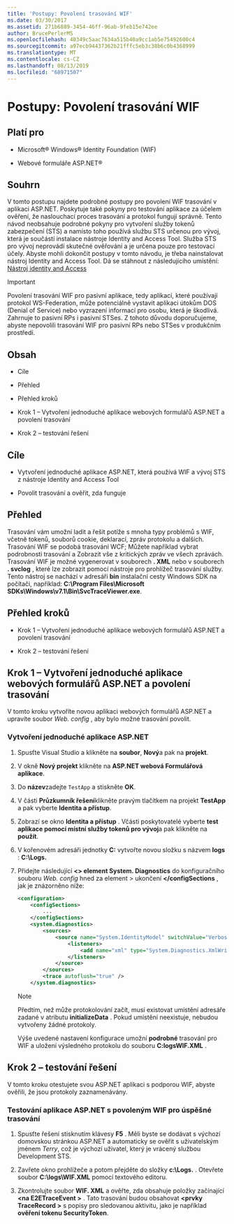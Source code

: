 ```yaml
---
title: 'Postupy: Povolení trasování WIF'
ms.date: 03/30/2017
ms.assetid: 271b6889-3454-46ff-96ab-9feb15e742ee
author: BrucePerlerMS
ms.openlocfilehash: 40349c5aac7634a515b40a9cc1ab5e75492600c4
ms.sourcegitcommit: a97ecb94437362b21fffc5eb3c38b6c0b4368999
ms.translationtype: MT
ms.contentlocale: cs-CZ
ms.lasthandoff: 08/13/2019
ms.locfileid: "68971507"
---
```

# <a name="how-to-enable-wif-tracing"></a>Postupy: Povolení trasování WIF

## <a name="applies-to"></a>Platí pro

- Microsoft® Windows® Identity Foundation (WIF)

- Webové formuláře ASP.NET®

## <a name="summary"></a>Souhrn

V tomto postupu najdete podrobné postupy pro povolení WIF trasování v aplikaci ASP.NET. Poskytuje také pokyny pro testování aplikace za účelem ověření, že naslouchací proces trasování a protokol fungují správně. Tento návod neobsahuje podrobné pokyny pro vytvoření služby tokenů zabezpečení (STS) a namísto toho používá službu STS určenou pro vývoj, která je součástí instalace nástroje Identity and Access Tool. Služba STS pro vývoj neprovádí skutečné ověřování a je určena pouze pro testovací účely. Abyste mohli dokončit postupy v tomto návodu, je třeba nainstalovat nástroj Identity and Access Tool. Dá se stáhnout z následujícího umístění: [Nástroj identity and Access](https://go.microsoft.com/fwlink/?LinkID=245849)

> [!IMPORTANT]
> Povolení trasování WIF pro pasivní aplikace, tedy aplikací, které používají protokol WS-Federation, může potenciálně vystavit aplikaci útokům DOS (Denial of Service) nebo vyzrazení informací pro osobu, která je škodlivá. Zahrnuje to pasivní RPs i pasivní STSes. Z tohoto důvodu doporučujeme, abyste nepovolili trasování WIF pro pasivní RPs nebo STSes v produkčním prostředí.

## <a name="contents"></a>Obsah

- Cíle

- Přehled

- Přehled kroků

- Krok 1 – Vytvoření jednoduché aplikace webových formulářů ASP.NET a povolení trasování

- Krok 2 – testování řešení

## <a name="objectives"></a>Cíle

- Vytvoření jednoduché aplikace ASP.NET, která používá WIF a vývoj STS z nástroje Identity and Access Tool

- Povolit trasování a ověřit, zda funguje

## <a name="overview"></a>Přehled

Trasování vám umožní ladit a řešit potíže s mnoha typy problémů s WIF, včetně tokenů, souborů cookie, deklarací, zpráv protokolu a dalších. Trasování WIF se podobá trasování WCF; Můžete například vybrat podrobnosti trasování a Zobrazit vše z kritických zpráv ve všech zprávách. Trasování WIF je možné vygenerovat v souborech **. XML** nebo v souborech **. svclog** , které lze zobrazit pomocí nástroje pro prohlížeč trasování služby. Tento nástroj se nachází v adresáři **bin** instalační cesty Windows SDK na počítači, například: **C:\Program Files\Microsoft SDKs\Windows\v7.1\Bin\SvcTraceViewer.exe**.

## <a name="summary-of-steps"></a>Přehled kroků

- Krok 1 – Vytvoření jednoduché aplikace webových formulářů ASP.NET a povolení trasování

- Krok 2 – testování řešení

## <a name="step-1--create-a-simple-aspnet-web-forms-application-and-enable-tracing"></a>Krok 1 – Vytvoření jednoduché aplikace webových formulářů ASP.NET a povolení trasování

V tomto kroku vytvoříte novou aplikaci webových formulářů ASP.NET a upravíte soubor *Web. config* , aby bylo možné trasování povolit.

### <a name="to-create-a-simple-aspnet-application"></a>Vytvoření jednoduché aplikace ASP.NET

1. Spusťte Visual Studio a klikněte na **soubor**, **Nový**a pak na **projekt**.

2. V okně **Nový projekt** klikněte na **ASP.NET webová Formulářová aplikace**.

3. Do **název**zadejte `TestApp` a stiskněte **OK**.

4. V části **Průzkumník řešení**klikněte pravým tlačítkem na projekt **TestApp** a pak vyberte **Identita a přístup**.

5. Zobrazí se okno **Identita a přístup** . Včásti poskytovatelé vyberte **test aplikace pomocí místní služby tokenů pro vývoj**a pak klikněte na **použít**.

6. V kořenovém adresáři jednotky **C:** vytvořte novou složku s názvem **logs** : **C:\Logs.**

7. Přidejte následující  **\<> element System. Diagnostics** do konfiguračního souboru *Web. config* hned za element > ukončení  **\</configSections** , jak je znázorněno níže:

    ```xml
    <configuration>
        <configSections>
            ...
        </configSections>
        <system.diagnostics>
            <sources>
                <source name="System.IdentityModel" switchValue="Verbose">
                    <listeners>
                        <add name="xml" type="System.Diagnostics.XmlWriterTraceListener" initializeData="C:\logs\WIF.xml" />
                    </listeners>
                </source>
            </sources>
            <trace autoflush="true" />
        </system.diagnostics>
    ```

    > [!NOTE]
    > Předtím, než může protokolování začít, musí existovat umístění adresáře zadané v atributu **initializeData** . Pokud umístění neexistuje, nebudou vytvořeny žádné protokoly.

     Výše uvedené nastavení konfigurace umožní **podrobné** trasování pro WIF a uložení výsledného protokolu do souboru **C:logsWIF.XML** .

## <a name="step-2--test-your-solution"></a>Krok 2 – testování řešení

V tomto kroku otestujete svou ASP.NET aplikaci s podporou WIF, abyste ověřili, že jsou protokoly zaznamenávány.

### <a name="to-test-your-wif-enabled-aspnet-application-for-successful-tracing"></a>Testování aplikace ASP.NET s povoleným WIF pro úspěšné trasování

1. Spusťte řešení stisknutím klávesy **F5** . Měli byste se dodávat s výchozí domovskou stránkou ASP.NET a automaticky se ověřit s uživatelským jménem *Terry*, což je výchozí uživatel, který je vrácený službou Development STS.

2. Zavřete okno prohlížeče a potom přejděte do složky **c:\Logs.** . Otevřete soubor **C:\logs\WIF.XML** pomocí textového editoru.

3. Zkontrolujte soubor **WIF. XML** a ověřte, zda obsahuje položky začínající  **\<na E2ETraceEvent >** . Tato trasování budou obsahovat  **\<prvky TraceRecord >** s popisy pro sledovanou aktivitu, jako je například **ověření tokenu SecurityToken**.
